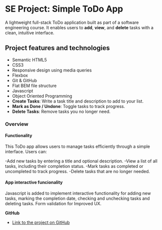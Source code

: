 # SE Project: Simple ToDo App

A lightweight full-stack ToDo application built as part of a software engineering course. It enables users to **add**, **view**, and **delete** tasks with a clean, intuitive interface.

## Project features and technologies

- Semantic HTML5
- CSS3
- Responsive design using media queries
- Flexbox
- Git & GitHub
- Flat BEM file structure
- Javascript
- Object Oriented Programming
- **Create Tasks**: Write a task title and description to add to your list.
- **Mark as Done / Undone**: Toggle tasks to track progress.
- **Delete Tasks**: Remove tasks you no longer need.

### Overview

#### Functionality

This ToDo app allows users to manage tasks efficiently through a simple interface. Users can:

-Add new tasks by entering a title and optional description.
-View a list of all tasks, including their completion status.
-Mark tasks as completed or uncompleted to track progress.
-Delete tasks that are no longer needed.

#### App interactive funcionality

Javascript is added to implement interactive functionality for adding new tasks, marking the completion date, checking and unchecking tasks and deleting tasks. Form validation for Improved UX.

**GitHub**

- [Link to the project on GitHub](https://github.com/thegrindnet/se_project_todo-app.git)
